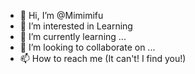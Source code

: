 - 👋 Hi, I’m @Mimimifu
- 👀 I’m interested in Learning
- 🌱 I’m currently learning ...
- 💞️ I’m looking to collaborate on ...
- 📫 How to reach me (It can't! I find you!)

<!---
Mimimifu/Mimimifu is a ✨ special ✨ repository because its `README.md` (this file) appears on your GitHub profile.

Graduated from the college of life, learning from my mistakes more especially yours, so make a lot of mistakes so I don't do the same shit as you!
Mine are going to be epic!

You can click the Preview link to take a look at your changes.
--->
